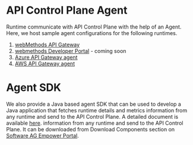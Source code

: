# API Control Plane Agent

Runtime communicate with API Control Plane with the help of an Agent. Here, we host sample agent configurations for the following runtimes.

1. [webMethods API Gateway](webmethods-api-gateway/README.md)
2. [webmethods Developer Portal]() - coming soon
3. [Azure API Gateway agent](https://github.com/SoftwareAG/webmethods-api-control-plane-agent-azure)
4. [AWS API Gateway agent](https://github.com/SoftwareAG/webmethods-api-control-plane-agent-aws)

# Agent SDK

We also provide a Java based agent SDK that can be used to develop a Java application that fetches runtime details and metrics 
information from any runtime and send to the API Control Plane. A detailed document is available [here](https://docs.webmethods.io/on-premises/webmethods-api-control-plane/11.1.0/webhelp/index.html#page/wco-webhelp%2F_api_cp_webhelp_new.1.138.html).
information from any runtime and send to the API Control Plane. It can be downloaded from Download Components section on [Software AG Empower Portal](https://empower.softwareag.com/).
